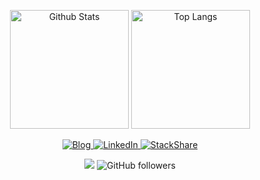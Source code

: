 <p align="center">
  <img
    alt="Github Stats"
    src="https://github-readme-stats.vercel.app/api?username=pers0n4&theme=material-palenight&show_icons=true&hide_border=true&include_all_commits=true&line_height=24"
    height="190"
  />
  <img
    alt="Top Langs"
    src="https://github-readme-stats.vercel.app/api/top-langs?username=pers0n4&theme=material-palenight&hide_border=true&layout=compact&langs_count=8"
    height="190"
  />
</p>

<p align="center">
  <a href="https://pers0n4.io">
    <img
      alt="Blog"
      src="https://img.shields.io/badge/Blog-212121?style=flat-square&logo=netlify"
    />
  </a>
  <a href="https://www.linkedin.com/in/dong-young-kim">
    <img
      alt="LinkedIn"
      src="https://img.shields.io/badge/LinkedIn-0077b5?style=flat-square&logo=linkedin"
    />
  </a>
  <a href="https://stackshare.io/pers0n4">
    <img
      alt="StackShare"
      src="https://img.shields.io/badge/StackShare-0690fa?style=flat-square&logo=stackshare&logoColor=fff"
    />
  </a>
</p>

<p align="center">
  <a href="https://hits.seeyoufarm.com"
    ><img
      src="https://hits.seeyoufarm.com/api/count/incr/badge.svg?url=https%3A%2F%2Fgithub.com%2Fpers0n4%2Fhit-counter&count_bg=%235F4B8B&title_bg=%23555555&icon=github.svg&icon_color=%23E7E7E7&title=hits&edge_flat=true"
  /></a>
  <img
    alt="GitHub followers"
    src="https://img.shields.io/github/followers/pers0n4?style=social"
  />
</p>
